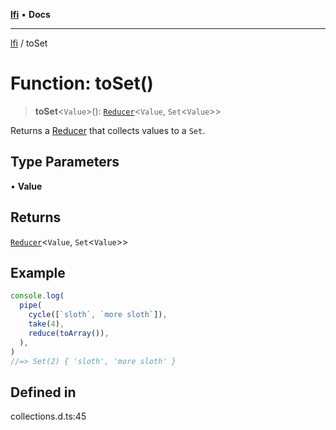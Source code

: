 [**lfi**](../readme.md) • **Docs**

***

[lfi](../globals.md) / toSet

# Function: toSet()

> **toSet**\<`Value`\>(): [`Reducer`](../type-aliases/Reducer.md)\<`Value`, `Set`\<`Value`\>\>

Returns a [Reducer](../type-aliases/Reducer.md) that collects values to a `Set`.

## Type Parameters

• **Value**

## Returns

[`Reducer`](../type-aliases/Reducer.md)\<`Value`, `Set`\<`Value`\>\>

## Example

```js
console.log(
  pipe(
    cycle([`sloth`, `more sloth`]),
    take(4),
    reduce(toArray()),
  ),
)
//=> Set(2) { 'sloth', 'more sloth' }
```

## Defined in

collections.d.ts:45
